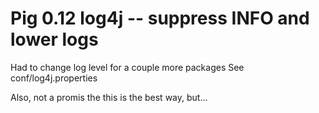 # Pig 0.12 log4j -- suppress INFO and lower logs

Had to change log level for a couple more packages
See conf/log4j.properties


Also, not a promis the this is the best way, but...
